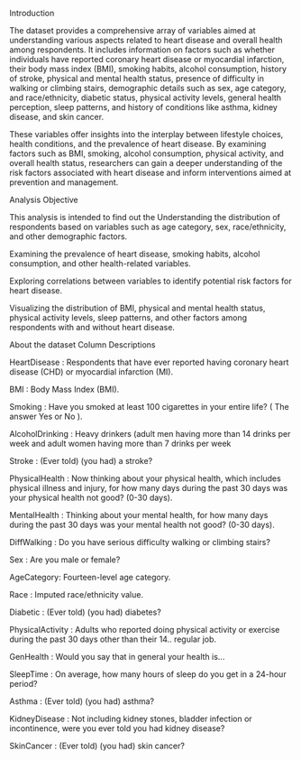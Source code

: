 Introduction


The dataset provides a comprehensive array of variables aimed at understanding various aspects related to heart disease and overall health among respondents. It includes information on factors such as whether individuals have reported coronary heart disease or myocardial infarction, their body mass index (BMI), smoking habits, alcohol consumption, history of stroke, physical and mental health status, presence of difficulty in walking or climbing stairs, demographic details such as sex, age category, and race/ethnicity, diabetic status, physical activity levels, general health perception, sleep patterns, and history of conditions like asthma, kidney disease, and skin cancer.

These variables offer insights into the interplay between lifestyle choices, health conditions, and the prevalence of heart disease. By examining factors such as BMI, smoking, alcohol consumption, physical activity, and overall health status, researchers can gain a deeper understanding of the risk factors associated with heart disease and inform interventions aimed at prevention and management.

Analysis Objective


This analysis is intended to find out the
Understanding the distribution of respondents based on variables such as age category, sex, race/ethnicity, and other demographic factors.

Examining the prevalence of heart disease, smoking habits, alcohol consumption, and other health-related variables.

Exploring correlations between variables to identify potential risk factors for heart disease.

Visualizing the distribution of BMI, physical and mental health status, physical activity levels, sleep patterns, and other factors among respondents with and without heart disease.

About the dataset
Column Descriptions

HeartDisease : Respondents that have ever reported having coronary heart disease (CHD) or myocardial infarction (MI).

BMI : Body Mass Index (BMI).

Smoking : Have you smoked at least 100 cigarettes in your entire life? ( The answer Yes or No ).

AlcoholDrinking : Heavy drinkers (adult men having more than 14 drinks per week and adult women having more than 7 drinks per week

Stroke : (Ever told) (you had) a stroke?

PhysicalHealth : Now thinking about your physical health, which includes physical illness and injury, for how many days during the past 30 days was your physical health not good? (0-30 days).

MentalHealth : Thinking about your mental health, for how many days during the past 30 days was your mental health not good? (0-30 days).

DiffWalking : Do you have serious difficulty walking or climbing stairs?

Sex : Are you male or female?

AgeCategory: Fourteen-level age category.

Race : Imputed race/ethnicity value.

Diabetic : (Ever told) (you had) diabetes?

PhysicalActivity : Adults who reported doing physical activity or exercise during the past 30 days other than their 14.. regular job.

GenHealth : Would you say that in general your health is...

SleepTime : On average, how many hours of sleep do you get in a 24-hour period?

Asthma : (Ever told) (you had) asthma?

KidneyDisease : Not including kidney stones, bladder infection or incontinence, were you ever told you had kidney disease?

SkinCancer : (Ever told) (you had) skin cancer?

